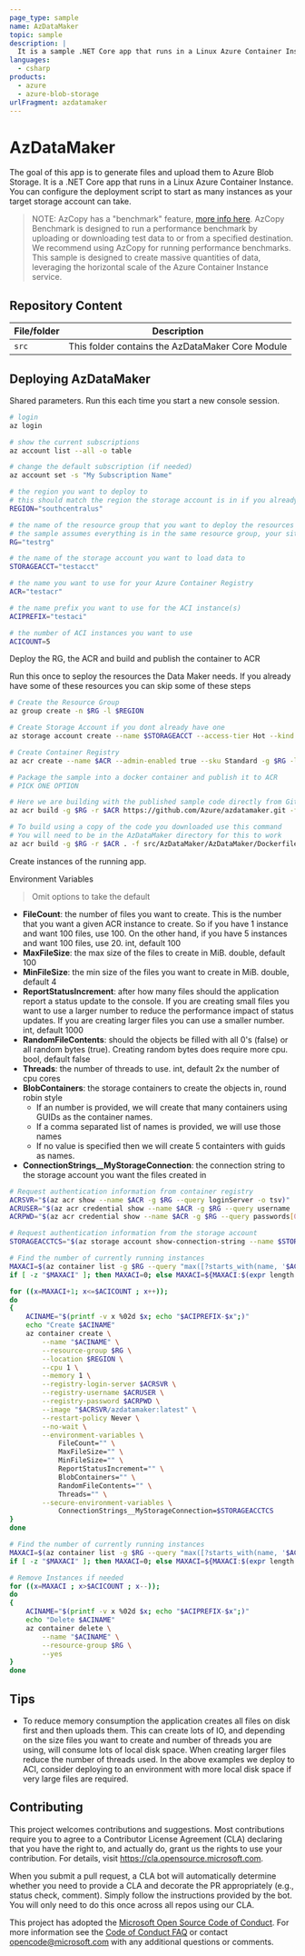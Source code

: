 ```yaml
---
page_type: sample
name: AzDataMaker
topic: sample
description: |
  It is a sample .NET Core app that runs in a Linux Azure Container Instance that generates files and uploads them to Azure Blob Storage.
languages:
  - csharp
products:
  - azure
  - azure-blob-storage
urlFragment: azdatamaker
---
```


# AzDataMaker

The goal of this app is to generate files and upload them to Azure Blob Storage. It is a .NET Core app that runs in a Linux Azure Container Instance. You can configure the deployment script to start as many instances as your target storage account can take.

> NOTE: AzCopy has a "benchmark" feature, [more info here](https://docs.microsoft.com/azure/storage/common/storage-ref-azcopy-bench). AzCopy Benchmark is designed to run a performance benchmark by uploading or downloading test data to or from a specified destination. We recommend using AzCopy for running performance benchmarks. This sample is designed to create massive quantities of data, leveraging the horizontal scale of the Azure Container Instance service.

## Repository Content

| File/folder | Description |
|-------------|-------------|
| `src`   | This folder contains the AzDataMaker Core Module |

## Deploying AzDataMaker

Shared parameters. Run this each time you start a new console session.

``` bash
# login
az login

# show the current subscriptions
az account list --all -o table

# change the default subscription (if needed)
az account set -s "My Subscription Name"

# the region you want to deploy to 
# this should match the region the storage account is in if you already have a storage account
REGION="southcentralus"

# the name of the resource group that you want to deploy the resources to
# the sample assumes everything is in the same resource group, your situation might differ
RG="testrg"

# the name of the storage account you want to load data to
STORAGEACCT="testacct"

# the name you want to use for your Azure Container Registry
ACR="testacr"

# the name prefix you want to use for the ACI instance(s)
ACIPREFIX="testaci"

# the number of ACI instances you want to use
ACICOUNT=5
```

Deploy the RG, the ACR and build and publish the container to ACR

Run this once to seploy the resources the Data Maker needs. If you already have some of these resources you can skip some of these steps

``` bash
# Create the Resource Group
az group create -n $RG -l $REGION

# Create Storage Account if you dont already have one
az storage account create --name $STORAGEACCT --access-tier Hot --kind StorageV2 --sku Standard_LRS --https-only true -g $RG -l $REGION

# Create Container Registry
az acr create --name $ACR --admin-enabled true --sku Standard -g $RG -l $REGION

# Package the sample into a docker container and publish it to ACR
# PICK ONE OPTION

# Here we are building with the published sample code directly from GitHub
az acr build -g $RG -r $ACR https://github.com/Azure/azdatamaker.git -f src/AzDataMaker/AzDataMaker/Dockerfile --image azdatamaker:latest

# To build using a copy of the code you downloaded use this command
# You will need to be in the AzDataMaker directory for this to work
az acr build -g $RG -r $ACR . -f src/AzDataMaker/AzDataMaker/Dockerfile --image azdatamaker:latest
```

Create instances of the running app.

Environment Variables
> Omit options to take the default
- **FileCount**: the number of files you want to create. This is the number that you want a given ACR instance to create. So if you have 1 instance and want 100 files, use 100. On the other hand, if you have 5 instances and want 100 files, use 20. int, default 100
- **MaxFileSize**: the max size of the files to create in MiB. double, default 100
- **MinFileSize**: the min size of the files you want to create in MiB. double, default 4
- **ReportStatusIncrement**: after how many files should the application report a status update to the console. If you are creating small files you want to use a larger number to reduce the performance impact of status updates. If you are creating larger files you can use a smaller number. int, default 1000
- **RandomFileContents**: should the objects be filled with all 0's (false) or all random bytes (true). Creating random bytes does require more cpu. bool, default false
- **Threads**: the number of threads to use. int, default 2x the number of cpu cores
- **BlobContainers**: the storage containers to create the objects in, round robin style 
  - If an number is provided, we will create that many containers using GUIDs as the container names. 
  - If a comma separated list of names is provided, we will use those names
  - If no value is specified then we will create 5 containters with guids as names.
- **ConnectionStrings__MyStorageConnection**: the connection string to the storage account you want the files created in 


``` bash
# Request authentication information from container registry
ACRSVR="$(az acr show --name $ACR -g $RG --query loginServer -o tsv)"
ACRUSER="$(az acr credential show --name $ACR -g $RG --query username  -o tsv)"
ACRPWD="$(az acr credential show --name $ACR -g $RG --query passwords[0].value -o tsv)"

# Request authentication information from the storage account
STORAGEACCTCS="$(az storage account show-connection-string --name $STORAGEACCT -g $RG -o tsv)"

# Find the number of currently running instances
MAXACI=$(az container list -g $RG --query "max([?starts_with(name, '$ACIPREFIX-')].name)" -o tsv)
if [ -z "$MAXACI" ]; then MAXACI=0; else MAXACI=${MAXACI:$(expr length "$ACIPREFIX")+1:$(expr length "$MAXACI")-$(expr length "$ACIPREFIX")-1}; fi

for ((x=MAXACI+1; x<=$ACICOUNT ; x++)); 
do 
{ 
    ACINAME="$(printf -v x %02d $x; echo "$ACIPREFIX-$x";)"
    echo "Create $ACINAME"
    az container create \
        --name "$ACINAME" \
        --resource-group $RG \
        --location $REGION \
        --cpu 1 \
        --memory 1 \
        --registry-login-server $ACRSVR \
        --registry-username $ACRUSER \
        --registry-password $ACRPWD \
        --image "$ACRSVR/azdatamaker:latest" \
        --restart-policy Never \
        --no-wait \
        --environment-variables \
            FileCount="" \
            MaxFileSize="" \
            MinFileSize="" \
            ReportStatusIncrement="" \
            BlobContainers="" \
            RandomFileContents="" \
            Threads="" \
        --secure-environment-variables \
            ConnectionStrings__MyStorageConnection=$STORAGEACCTCS 
} 
done

# Find the number of currently running instances
MAXACI=$(az container list -g $RG --query "max([?starts_with(name, '$ACIPREFIX-')].name)" -o tsv)
if [ -z "$MAXACI" ]; then MAXACI=0; else MAXACI=${MAXACI:$(expr length "$ACIPREFIX")+1:$(expr length "$MAXACI")-$(expr length "$ACIPREFIX")-1}; fi

# Remove Instances if needed
for ((x=MAXACI ; x>$ACICOUNT ; x--)); 
do 
{ 
    ACINAME="$(printf -v x %02d $x; echo "$ACIPREFIX-$x";)"
    echo "Delete $ACINAME"
    az container delete \
        --name "$ACINAME" \
        --resource-group $RG \
        --yes
} 
done
```

## Tips
- To reduce memory consumption the application creates all files on disk first and then uploads them. This can create lots of IO, and depending on the size files you want to create and number of threads you are using, will consume lots of local disk space. When creating larger files reduce the number of threads used. In the above examples we deploy to ACI, consider deploying to an environment with more local disk space if very large files are required.


## Contributing

This project welcomes contributions and suggestions.  Most contributions require you to agree to a
Contributor License Agreement (CLA) declaring that you have the right to, and actually do, grant us
the rights to use your contribution. For details, visit https://cla.opensource.microsoft.com.

When you submit a pull request, a CLA bot will automatically determine whether you need to provide
a CLA and decorate the PR appropriately (e.g., status check, comment). Simply follow the instructions
provided by the bot. You will only need to do this once across all repos using our CLA.

This project has adopted the [Microsoft Open Source Code of Conduct](https://opensource.microsoft.com/codeofconduct/).
For more information see the [Code of Conduct FAQ](https://opensource.microsoft.com/codeofconduct/faq/) or
contact [opencode@microsoft.com](mailto:opencode@microsoft.com) with any additional questions or comments.
